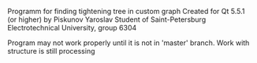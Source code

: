 Programm for finding tightening tree in custom graph
Created for Qt 5.5.1 (or higher) by Piskunov Yaroslav
Student of Saint-Petersburg Electrotechnical University, group 6304

Program may not work properly until it is not in 'master' branch. 
Work with structure is still processing